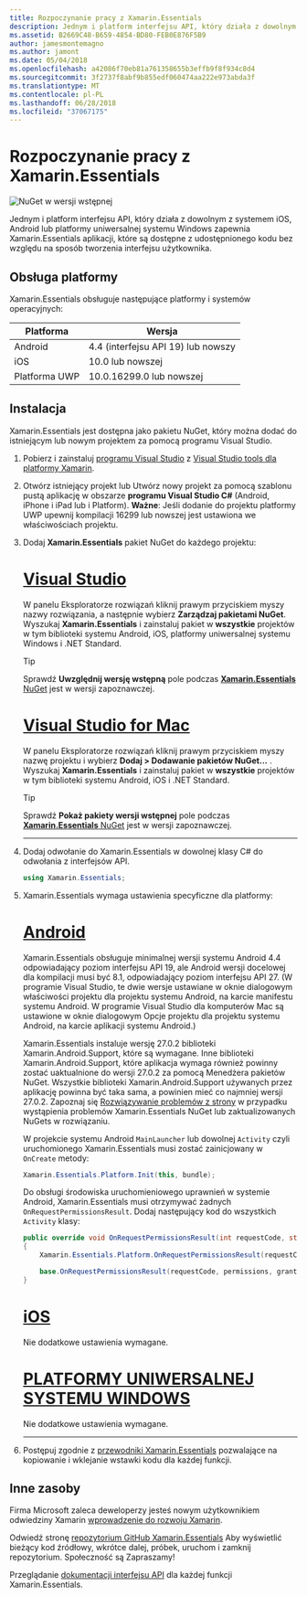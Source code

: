 ```yaml
---
title: Rozpoczynanie pracy z Xamarin.Essentials
description: Jednym i platform interfejsu API, który działa z dowolnym z systemem iOS, Android lub platformy uniwersalnej systemu Windows zapewnia Xamarin.Essentials aplikacji, które są dostępne z udostępnionego kodu bez względu na sposób tworzenia interfejsu użytkownika.
ms.assetid: B2669C48-B659-4854-BD80-FEB0E876F5B9
author: jamesmontemagno
ms.author: jamont
ms.date: 05/04/2018
ms.openlocfilehash: a42086f70eb81a761358655b3effb9f8f934c8d4
ms.sourcegitcommit: 3f2737f8abf9b855edf060474aa222e973abda3f
ms.translationtype: MT
ms.contentlocale: pl-PL
ms.lasthandoff: 06/28/2018
ms.locfileid: "37067175"
---
```

# <a name="get-started-with-xamarinessentials"></a>Rozpoczynanie pracy z Xamarin.Essentials

![NuGet w wersji wstępnej](~/media/shared/pre-release.png)

Jednym i platform interfejsu API, który działa z dowolnym z systemem iOS, Android lub platformy uniwersalnej systemu Windows zapewnia Xamarin.Essentials aplikacji, które są dostępne z udostępnionego kodu bez względu na sposób tworzenia interfejsu użytkownika.

## <a name="platform-support"></a>Obsługa platformy

Xamarin.Essentials obsługuje następujące platformy i systemów operacyjnych:

| Platforma | Wersja |
| --- | --- |
| Android | 4.4 (interfejsu API 19) lub nowszy |
| iOS |10.0 lub nowszej |
| Platforma UWP | 10.0.16299.0 lub nowszej |

## <a name="installation"></a>Instalacja

Xamarin.Essentials jest dostępna jako pakietu NuGet, który można dodać do istniejącym lub nowym projektem za pomocą programu Visual Studio.

1. Pobierz i zainstaluj [programu Visual Studio](http://visualstudio.com) z [Visual Studio tools dla platformy Xamarin](~/cross-platform/get-started/installation/index.md).

2. Otwórz istniejący projekt lub Utwórz nowy projekt za pomocą szablonu pustą aplikację w obszarze **programu Visual Studio C#** (Android, iPhone i iPad lub i Platform). **Ważne**: Jeśli dodanie do projektu platformy UWP upewnij kompilacji 16299 lub nowszej jest ustawiona we właściwościach projektu.

3. Dodaj **Xamarin.Essentials** pakiet NuGet do każdego projektu:

    # <a name="visual-studiotabwindows"></a>[Visual Studio](#tab/windows)

    W panelu Eksploratorze rozwiązań kliknij prawym przyciskiem myszy nazwy rozwiązania, a następnie wybierz **Zarządzaj pakietami NuGet**. Wyszukaj **Xamarin.Essentials** i zainstaluj pakiet w **wszystkie** projektów w tym biblioteki systemu Android, iOS, platformy uniwersalnej systemu Windows i .NET Standard.

    > [!TIP]
    > Sprawdź **Uwzględnij wersję wstępną** pole podczas [ **Xamarin.Essentials** NuGet](https://www.nuget.org/packages/Xamarin.Essentials) jest w wersji zapoznawczej.

    # <a name="visual-studio-for-mactabmacos"></a>[Visual Studio for Mac](#tab/macos)

    W panelu Eksploratorze rozwiązań kliknij prawym przyciskiem myszy nazwę projektu i wybierz **Dodaj > Dodawanie pakietów NuGet...** . Wyszukaj **Xamarin.Essentials** i zainstaluj pakiet w **wszystkie** projektów w tym biblioteki systemu Android, iOS i .NET Standard.

    > [!TIP]
    > Sprawdź **Pokaż pakiety wersji wstępnej** pole podczas [ **Xamarin.Essentials** NuGet](https://www.nuget.org/packages/Xamarin.Essentials) jest w wersji zapoznawczej.

    -----

4. Dodaj odwołanie do Xamarin.Essentials w dowolnej klasy C# do odwołania z interfejsów API.

    ```csharp
    using Xamarin.Essentials;
    ```

5. Xamarin.Essentials wymaga ustawienia specyficzne dla platformy:

    # <a name="androidtabandroid"></a>[Android](#tab/android)

    Xamarin.Essentials obsługuje minimalnej wersji systemu Android 4.4 odpowiadający poziom interfejsu API 19, ale Android wersji docelowej dla kompilacji musi być 8.1, odpowiadający poziom interfejsu API 27. (W programie Visual Studio, te dwie wersje ustawiane w oknie dialogowym właściwości projektu dla projektu systemu Android, na karcie manifestu systemu Android. W programie Visual Studio dla komputerów Mac są ustawione w oknie dialogowym Opcje projektu dla projektu systemu Android, na karcie aplikacji systemu Android.) 
    
    Xamarin.Essentials instaluje wersję 27.0.2 biblioteki Xamarin.Android.Support, które są wymagane. Inne biblioteki Xamarin.Android.Support, które aplikacja wymaga również powinny zostać uaktualnione do wersji 27.0.2 za pomocą Menedżera pakietów NuGet. Wszystkie biblioteki Xamarin.Android.Support używanych przez aplikację powinna być taka sama, a powinien mieć co najmniej wersji 27.0.2. Zapoznaj się [Rozwiązywanie problemów z strony](troubleshooting.md) w przypadku wystąpienia problemów Xamarin.Essentials NuGet lub zaktualizowanych NuGets w rozwiązaniu.

    W projekcie systemu Android `MainLauncher` lub dowolnej `Activity` czyli uruchomionego Xamarin.Essentials musi zostać zainicjowany w `OnCreate` metody:

    ```csharp
    Xamarin.Essentials.Platform.Init(this, bundle);
    ```

    Do obsługi środowiska uruchomieniowego uprawnień w systemie Android, Xamarin.Essentials musi otrzymywać żadnych `OnRequestPermissionsResult`. Dodaj następujący kod do wszystkich `Activity` klasy:

    ```csharp
    public override void OnRequestPermissionsResult(int requestCode, string[] permissions, [GeneratedEnum] Android.Content.PM.Permission[] grantResults)
    {
        Xamarin.Essentials.Platform.OnRequestPermissionsResult(requestCode, permissions, grantResults);

        base.OnRequestPermissionsResult(requestCode, permissions, grantResults);
    }
    ```

    # <a name="iostabios"></a>[iOS](#tab/ios)

    Nie dodatkowe ustawienia wymagane.

    # <a name="uwptabuwp"></a>[PLATFORMY UNIWERSALNEJ SYSTEMU WINDOWS](#tab/uwp)

    Nie dodatkowe ustawienia wymagane.

    -----

6. Postępuj zgodnie z [przewodniki Xamarin.Essentials](index.md) pozwalające na kopiowanie i wklejanie wstawki kodu dla każdej funkcji.

## <a name="other-resources"></a>Inne zasoby

Firma Microsoft zaleca deweloperzy jesteś nowym użytkownikiem odwiedziny Xamarin [wprowadzenie do rozwoju Xamarin](~/cross-platform/getting-started/index.md).

Odwiedź stronę [repozytorium GitHub Xamarin.Essentials](http://github.com/xamarin/Essentials) Aby wyświetlić bieżący kod źródłowy, wkrótce dalej, próbek, uruchom i zamknij repozytorium. Społeczność są Zapraszamy!

Przeglądanie [dokumentacji interfejsu API](xref:Xamarin.Essentials) dla każdej funkcji Xamarin.Essentials.
